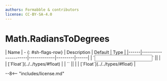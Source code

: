 ```yaml
---
authors: Formabble & contributors
license: CC-BY-SA-4.0
---
```



# Math.RadiansToDegrees

<div class="sh-parameters" markdown="1">
| Name | - {: #sh-flags-row} | Description | Default | Type |
|------|---------------------|-------------|---------|------|
| `<input>` || | | [`Float`](../../types/#float) |
| `<output>` || | | [`Float`](../../types/#float) |

</div>



--8<-- "includes/license.md"


